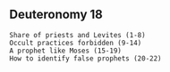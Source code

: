## Deuteronomy 18

```
Share of priests and Levites (1-8)
Occult practices forbidden (9-14)
A prophet like Moses (15-19)
How to identify false prophets (20-22)
```

